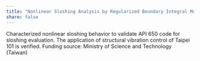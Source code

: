 ```yaml
---
title: "Nonlinear Sloshing Analysis by Regularized Boundary Integral Methods"
share: false
---
```


Characterized nonlinear sloshing behavior to validate API 650 code for sloshing evaluation. The application of structural vibration control of Taipei 101 is verified.
Funding source: Ministry of Science and Technology (Taiwan)